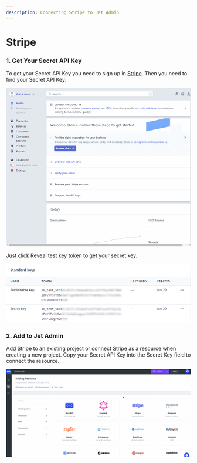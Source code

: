 ```yaml
---
description: Connecting Stripe to Jet Admin
---
```


# Stripe

### 1. Get Your Secret API Key

To get your Secret API Key you need to sign up in [Stripe](https://stripe.com). Then you need to find your Secret API Key:

![](<../../.gitbook/assets/GIF (121).gif>)

Just click Reveal test key token to get your secret key.&#x20;

![](<../../.gitbook/assets/image (571).png>)

### 2. Add to Jet Admin

Add Stripe to an existing project or connect Stripe as a resource when creating a new project. Copy your Secret API Key into the Secret Key field to connect the resource.

![](../../.gitbook/assets/testgif18.gif)
